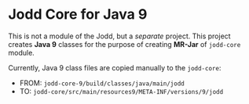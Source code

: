 # Jodd Core for Java 9

This is not a module of the Jodd, but a _separate_ project. This project creates **Java 9** classes for the purpose of creating **MR-Jar** of `jodd-core` module.


Currently, Java 9 class files are copied manually to the `jodd-core`:

+ FROM: `jodd-core-9/build/classes/java/main/jodd`
+ TO: `jodd-core/src/main/resources9/META-INF/versions/9/jodd`